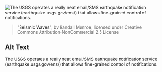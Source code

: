 ![The USGS operates a really neat email/SMS earthquake notification service (earthquake.usgs.gov/ens/) that allows fine-grained control of notifications.](https://imgs.xkcd.com/comics/seismic_waves.png)
> "[Seismic Waves](https://xkcd.com/723/)", by Randall Munroe, licensed under Creative Commons Attribution-NonCommercial 2.5 License

## Alt Text
The USGS operates a really neat email/SMS earthquake notification service (earthquake.usgs.gov/ens/) that allows fine-grained control of notifications.
